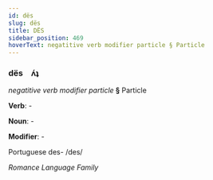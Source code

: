 ```yaml
---
id: dës
slug: dës
title: DËS
sidebar_position: 469
hoverText: negatitive verb modifier particle § Particle
---
```


### dës&emsp;<span kind="abugida">ʌ́ʇ</span>

*negatitive verb modifier particle* **§** Particle

**Verb**: -

**Noun**: -

**Modifier**: -

Portuguese des- /des/

*Romance Language Family*